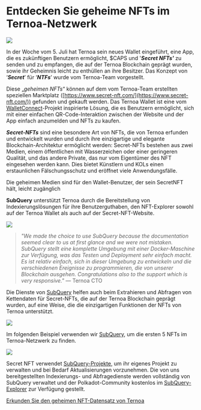 # Entdecken Sie geheime NFTs im Ternoa-Netzwerk

![](https://miro.medium.com/max/1200/0*s1fSGGelS-HVJNBm)

In der Woche vom 5. Juli hat Ternoa sein neues Wallet eingeführt, eine App, die es zukünftigen Benutzern ermöglicht, $CAPS und '**_Secret NFTs'_** zu senden und zu empfangen, die auf der Ternoa Blockchain geprägt wurden, sowie ihr Geheimnis leicht zu enthüllen an ihre Besitzer. Das Konzept von ‘**_Secret_**’ für ‘**_NTFs_**’ wurde vom Ternoa-Team vorgestellt.

Diese „_geheimen NFTs_“ können auf dem vom Ternoa-Team erstellten speziellen Marktplatz ([https://www.secret-nft.com/](https://www.secret-nft.com/)) gefunden und gekauft werden. Das Ternoa Wallet ist eine vom [WalletConnect](https://walletconnect.org/)-Projekt inspirierte Lösung, die es Benutzern ermöglicht, sich mit einer einfachen QR-Code-Interaktion zwischen der Website und der App einfach anzumelden und NFTs zu kaufen.

**_Secret-NFTs_** sind eine besondere Art von NFTs, die von Ternoa erfunden und entwickelt wurden und durch ihre einzigartige und elegante Blockchain-Architektur ermöglicht werden: Secret-NFTs bestehen aus zwei Medien, einem öffentlichen mit Wasserzeichen oder einer geringeren Qualität, und das andere Private, das nur vom Eigentümer des NFT eingesehen werden kann. Dies bietet Künstlern und KOLs einen erstaunlichen Fälschungsschutz und eröffnet viele Anwendungsfälle.

Die geheimen Medien sind für den Wallet-Benutzer, der sein SecretNFT hält, leicht zugänglich

**SubQuery** unterstützt Ternoa durch die Bereitstellung von Indexierungslösungen für ihre Benutzerguthaben, den NFT-Explorer sowohl auf der Ternoa Wallet als auch auf der Secret-NFT-Website.

![](https://miro.medium.com/max/1400/0*gquKRKBgiyAAxRFZ)

> _"We made the choice to use SubQuery because the documentation seemed clear to us at first glance and we were not mistaken. SubQuery stellt eine komplette Umgebung mit einer Docker-Maschine zur Verfügung, was das Testen und Deployment sehr einfach macht. Es ist relativ einfach, sich in dieser Umgebung zu entwickeln und die verschiedenen Ereignisse zu programmieren, die von unserer Blockchain ausgehen. Congratulations also to the support which is very responsive."_ — Ternoa CTO

Die Dienste von [SubQuery](https://subquery.network/) helfen auch beim Extrahieren und Abfragen von Kettendaten für Secret-NFTs, die auf der Ternoa Blockchain geprägt wurden, auf eine Weise, die die einzigartigen Funktionen der NFTs von Ternoa unterstützt.

![](https://miro.medium.com/max/1400/0*CA7lfxmZxHCKhzWw)

Im folgenden Beispiel verwenden wir [SubQuery](https://explorer.subquery.network/subquery/capsule-corp-ternoa/indexer), um die ersten 5 NFTs im Ternoa-Netzwerk zu finden.

![](https://miro.medium.com/max/1400/0*YaQGpb3xUn7BUESx)

Secret NFT verwendet [SubQuery-Projekte](https://project.subquery.network/), um ihr eigenes Projekt zu verwalten und bei Bedarf Aktualisierungen vorzunehmen. Die von uns bereitgestellten Indexierungs- und Abfragedienste werden vollständig von SubQuery verwaltet und der Polkadot-Community kostenlos im [SubQuery-Explorer](https://explorer.subquery.network/) zur Verfügung gestellt.

[Erkunden Sie den geheimen NFT-Datensatz von Ternoa](https://explorer.subquery.network/subquery/capsule-corp-ternoa/indexer)
